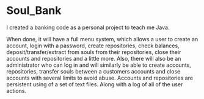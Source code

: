 Soul_Bank
=========

I created a banking code as a personal project to teach me Java.

When done, it will have a full menu system, which allows a user to create an account, login with a password, create repositories, check balances, deposit/transfer/extract from souls from their repositories, close their accounts and repositories and a little more.
Also, there will also be an administrator who can log in and will similarly be able to create accounts, repositories, transfer souls between a customers accounts and close accounts with several limits to avoid abuse.
Accounts and repositories are persistent using of a set of text files.  Along with a log of all of the user actions. 
